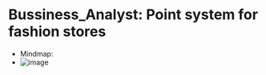 # Bussiness_Analyst: Point system for fashion stores
- Mindmap: 
- ![image](https://github.com/chaukydang/Bussiness_Analyst/assets/94186949/147e74fc-7455-4353-b21a-63d1b52e1220)

